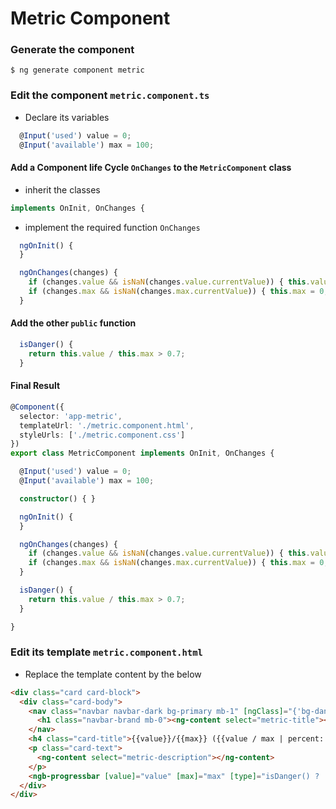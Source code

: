 # Metric Component

### Generate the component

```
$ ng generate component metric
```

### Edit the component `metric.component.ts`

* Declare its variables

```typescript
  @Input('used') value = 0;
  @Input('available') max = 100;
```

#### Add a Component life Cycle `OnChanges` to the `MetricComponent` class

   * inherit the classes

```typescript
implements OnInit, OnChanges {
```

   * implement the required function `OnChanges`

```typescript
  ngOnInit() {
  }

  ngOnChanges(changes) {
    if (changes.value && isNaN(changes.value.currentValue)) { this.value = 0; }
    if (changes.max && isNaN(changes.max.currentValue)) { this.max = 0; }
  }
```

#### Add the other `public` function

```typescript
  isDanger() {
    return this.value / this.max > 0.7;
  }
```

#### Final Result

```typescript
@Component({
  selector: 'app-metric',
  templateUrl: './metric.component.html',
  styleUrls: ['./metric.component.css']
})
export class MetricComponent implements OnInit, OnChanges {

  @Input('used') value = 0;
  @Input('available') max = 100;

  constructor() { }

  ngOnInit() {
  }

  ngOnChanges(changes) {
    if (changes.value && isNaN(changes.value.currentValue)) { this.value = 0; }
    if (changes.max && isNaN(changes.max.currentValue)) { this.max = 0; }
  }

  isDanger() {
    return this.value / this.max > 0.7;
  }

}
```

### Edit its template `metric.component.html`

* Replace the template content by the below

```html
<div class="card card-block">
  <div class="card-body">
    <nav class="navbar navbar-dark bg-primary mb-1" [ngClass]="{'bg-danger': isDanger(), 'bg-success': !isDanger()}">
      <h1 class="navbar-brand mb-0"><ng-content select="metric-title"></ng-content></h1>
    </nav>
    <h4 class="card-title">{{value}}/{{max}} ({{value / max | percent:'1.0-2'}})</h4>
    <p class="card-text">
      <ng-content select="metric-description"></ng-content>
    </p>
    <ngb-progressbar [value]="value" [max]="max" [type]="isDanger() ? 'danger' : 'success'"></ngb-progressbar>
  </div>
</div>
```
